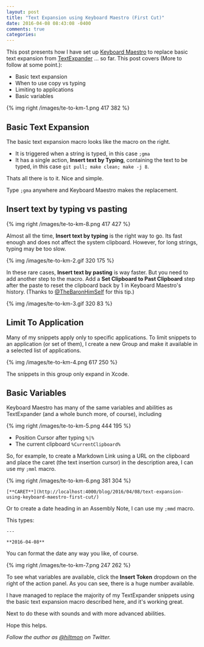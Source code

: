 ```yaml
---
layout: post
title: "Text Expansion using Keyboard Maestro (First Cut)"
date: 2016-04-08 08:43:08 -0400
comments: true
categories: 
---
```


This post presents how I have set up [Keyboard Maestro](http://www.keyboardmaestro.com/main/) to replace basic text expansion from [TextExpander](https://smilesoftware.com/textexpander) ... so far. This post covers <span class="light">(More to follow at some point.)</span>:

* Basic text expansion
* When to use copy vs typing
* Limiting to applications
* Basic variables


{% img right /images/te-to-km-1.png 417 382 %}

## Basic Text Expansion

The basic text expansion macro looks like the macro on the right.

* It is triggered when a string is typed, in this case `;gma`
* It has a single action, **Insert text by Typing**, containing the text to be typed, in this case `git pull; make clean; make -j 8`.

Thats all there is to it. Nice and simple.

Type `;gma` anywhere and Keyboard Maestro makes the replacement.

## Insert text by typing vs pasting

{% img right /images/te-to-km-8.png 417 427 %}

Almost all the time, **Insert text by typing** is the right way to go. Its fast enough and does not affect the system clipboard. However, for long strings, typing may be too slow.

{% img /images/te-to-km-2.gif 320 175 %}

In these rare cases, **Insert text by pasting** is way faster. But you need to add another step to the macro. Add a **Set Clipboard to Past Clipboard** step after the paste to reset the clipboard back by 1 in Keyboard Maestro's history. <span class="light">(Thanks to [@TheBaronHimSelf](https://twitter.com/TheBaronHimself) for this tip.)</span>

{% img /images/te-to-km-3.gif 320 83 %}

## Limit To Application

Many of my snippets apply only to specific applications. To limit snippets to an application (or set of them), I create a new Group and make it available in a selected list of applications.

{% img /images/te-to-km-4.png 617 250 %}

The snippets in this group only expand in Xcode.

## Basic Variables

Keyboard Maestro has many of the same variables and abilities as TextExpander (and a whole bunch more, of course), including

{% img right /images/te-to-km-5.png 444 195 %}

* Position Cursor after typing `%|%`
* The current clipboard `%CurrentClipboard%`

So, for example, to create a Markdown Link using a URL on the clipboard and place the caret (the text insertion cursor) in the description area, I can use my `;mml` macro.

{% img right /images/te-to-km-6.png 381 304 %}

	[**CARET**](http://localhost:4000/blog/2016/04/08/text-expansion-using-keyboard-maestro-first-cut/)

Or to create a date heading in an Assembly Note, I can use my `;mmd` macro.

This types:

	---
	
	**2016-04-08**
	
You can format the date any way you like, of course.

{% img right /images/te-to-km-7.png 247 262 %}

To see what variables are available, click the **Insert Token** dropdown on the right of the action panel. As you can see, there is a huge number available.

I have managed to replace the majority of my TextExpander snippets using the basic text expansion macro described here, and it's working great.

<span class="light">Next to do these with sounds and with more advanced abilities.</span>

Hope this helps.

*Follow the author as [@hiltmon](http://twitter.com/hiltmon) on Twitter.*